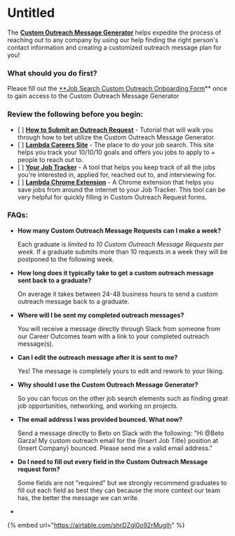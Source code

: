 # Untitled



The [**Custom Outreach Message Generator**](https://airtable.com/shryGIBnZrpOlqddp) helps expedite the process of reaching out to any company by using our help finding the right person's contact information and creating a customized outreach message plan for you!

### **What should you do first?**

Please fill out the [\*\*Job Search Custom Outreach Onboarding Form](https://airtable.com/shr7XYi8iY08M5pnG)\*\* once to gain access to the Custom Outreach Message Generator

### Review the following before you begin:

* \[ ] [**How to Submit an Outreach Request**](https://www.notion.so/5983de693024407f888d9b8e3694f3f5) - Tutorial that will walk you through how to bet utilize the Custom Outreach Message Generator.
* \[ ] [**Lambda Careers Site**](https://careers.lambdaschool.com) - The place to do your job search. This site helps you track your 10/10/10 goals and offers you jobs to apply to + people to reach out to.
* \[ ] [**Your Job Tracker**](https://careers.lambdaschool.com/jobtracker) - A tool that helps you keep track of all the jobs you're interested in, applied for, reached out to, and interviewing for.
* \[ ] [**Lambda Chrome Extension**](https://chrome.google.com/webstore/detail/lambda-school-job-tracker/ckpjfjiebhabcggefamfdpiooknocdac?hl=en-US) - A Chrome extension that helps you save jobs from around the internet to your Job Tracker. This tool can be very helpful for quickly filling in Custom Outreach Request forms.

### FAQs:

*   **How many Custom Outreach Message Requests can I make a week?**

    Each graduate is _limited to 10 Custom Outreach Message Requests per week_. If a graduate submits more than 10 requests in a week they will be postponed to the following week.
*   **How long does it typically take to get a custom outreach message sent back to a graduate?**

    On average it takes between 24-48 business hours to send a custom outreach message back to a graduate.
*   **Where will I be sent my completed outreach messages?**

    You will receive a message directly through Slack from someone from our Career Outcomes team with a link to your completed outreach message(s).
*   **Can I edit the outreach message after it is sent to me?**

    Yes! The message is completely yours to edit and rework to your liking.
*   **Why should I use the Custom Outreach Message Generator?**

    So you can focus on the other job search elements such as finding great job opportunities, networking, and working on projects.
*   **The email address I was provided bounced. What now?**

    Send a message directly to Beto on Slack with the following: "Hi @Beto Garza! My custom outreach email for the {Insert Job Title} position at {Insert Company} bounced. Please send me a valid email address."
*   **Do I need to fill out every field in the Custom Outreach Message request form?**

    Some fields are not "required" but we strongly recommend graduates to fill out each field as best they can because the more context our team has, the better the message we can write.
*

{% embed url="https://airtable.com/shrDZgl0o92rMugIh" %}
